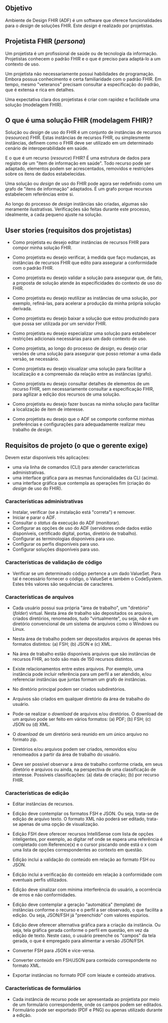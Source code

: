 ## Objetivo

Ambiente de Design FHIR (ADF) é um software que oferece
funcionalidades para o _design_ de soluções FHIR.
Este _design_ é realizado por projetistas.

## Projetista FHIR (_persona_)

Um projetista é um profissional de saúde ou de tecnologia da informação.
Projetistas conhecem o padrão FHIR e o que é preciso para adaptá-lo a um contexto de uso.

Um projetista não necessariamente possui habilidades de programação.
Embora possua conhecimento e certa familiaridade com o padrão FHIR.
Em tempo, mesmo "veteranos" precisam consultar a especificação
do padrão, que é extensa e rica em detalhes.

Uma expectativa clara dos projetistas é criar com rapidez e facilidade uma solução (modelagem FHIR).

## O que é uma solução FHIR (modelagem FHIR)?

Solução ou _design_ de uso do FHIR é um conjunto de instâncias de recursos (_resources_) FHIR.
Estas instâncias de recursos FHIR, ou simplesmente instâncias, definem como o FHIR deve
ser utilizado em um determinado cenário de interoperabilidade em saúde.

E o que é um recurso (_resource_) FHIR?
É uma estrutura de dados para registro de um "item de informação em saúde".
Todo recurso pode ser adaptado, elementos podem ser acrescentados, removidos e
restrições sobre os itens de dados estabelecidas.

Uma solução ou _design_ de uso do FHIR pode agora ser redefinido como
um grafo de "itens de informação" adaptados. É um grafo porque recursos
estabelecem referências entre si.

Ao longo do processo de _design_ instâncias são criadas, algumas
são meramente ilustrativas. Verificações são feitas durante este processo,
idealmente, a cada pequeno ajuste na solução.

## User stories (requisitos dos projetistas)

- Como projetista eu desejo editar instâncias de recursos FHIR para compor minha solução FHIR.

- Como projetista eu desejo verificar, à medida que faço mudanças, as instâncias de recursos FHIR que edito para assegurar a conformidade com o padrão FHIR.

- Como projetista eu desejo validar a solução para assegurar que, de fato, a proposta de
  solução atende às especificidades do contexto de uso do FHIR.

- Como projetista eu desejo reutilizar as instâncias de uma solução, por exemplo, refiná-las, para acelerar a produção da minha própria solução derivada.

- Como projetista eu desejo baixar a solução que estou produzindo para que possa ser utilizada por um servidor FHIR.

- Como projetista eu desejo especializar uma solução para estabelecer restrições adicionais necessárias para um dado contexto de uso.

- Como projetista, ao longo do processo de _design_, eu desejo criar versões de uma solução para assegurar que posso retomar a uma dada versão, se necessário.

- Como projetista eu desejo visualizar uma solução para facilitar a localização e a compreensão da relação
  entre as instâncias (grafo).

- Como projetista eu desejo consultar detalhes de elementos de um recurso FHIR, sem necessariamente consultar a especificação FHIR, para agilizar a edição dos recursos de uma solução.

- Como projetista eu desejo fazer buscas na minha solução para facilitar a localização de item de interesse.

- Como projetista eu desejo que o ADF se comporte conforme minhas preferências e configurações para adequadamente realizar meu trabalho de _design_.

## Requisitos de projeto (o que o gerente exige)

Devem estar disponíveis três aplicações:

- uma via linha de comandos (CLI) para atender características administrativas.
- uma interface gráfica para as mesmas funcionalidades da CLI (acima).
- uma interface gráfica que contempla as operações fim (criação do _design_ de uso do FHIR).

### Características administrativas

- Instalar, verificar (se a instalação está "correta") e remover.
- Iniciar e parar o ADF.
- Consultar o _status_ da execução do ADF (monitorar).
- Configurar as opções de uso do ADF (servidores onde dados estão disponíveis, certificado digital, portas, diretório de trabalho).
- Configurar as terminologias disponíveis para uso.
- Configurar os perfis disponíveis para uso.
- Configurar soluções disponíveis para uso.

### Características de validação de código

- Verificar se um determinado código pertence a um dado ValueSet. Para tal é necessário fornecer o código, o ValueSet e também o CodeSystem. Estes três valores são sequências de caracteres.

### Características de arquivos

- Cada usuário possui sua própria "área de trabalho", um "diretório" (_folder_) virtual. Nesta área de trabalho são depositados os arquivos, criados diretórios, renomeados, tudo "virtualmente", ou seja, não é um diretório convencional de um sistema de arquivos como o Windows ou Linux.

- Nesta área de trabalho podem ser depositados arquivos de apenas três formatos distintos: (a) FSH; (b) JSON e (c) XML.

- Na área de trabalho estão disponíveis arquivos que são instâncias de recursos FHIR, ao todo são mais de 150 recursos distintos.

- Existe relacionamentos entre estes arquivos. Por exemplo, uma instância pode incluir referência para um perfil a ser atendido, e/ou referenciar instâncias que
  juntas formam um grafo de instâncias.

- No diretório principal podem ser criados subdiretórios.

- Arquivos são criados em qualquer diretório da área de trabalho do usuário.

- Pode-se realizar o _download_ de arquivos e/ou diretórios. O download de um arquivo pode ser feito em vários formatos: (a) PDF; (b) FSH; (c) JSON ou (d) XML.

- O _download_ de um diretório será reunido em um único arquivo no formato zip.

- Diretórios e/ou arquivos podem ser criados, removidos e/ou renomeados a partir da área de trabalho do usuário.

- Deve ser possível observar a área de trabalho conforme criada, em seus diretório e arquivos ou ainda, na perspectiva de uma classificação de interesse. Possíveis classificações: (a) data de criação; (b) por recurso FHIR.

### Características de edição

- Editar instâncias de recursos.

- Edição deve contemplar os formatos FSH e JSON. Ou seja, trata-se
  de edição de arquivo texto. O formato XML não poderá ser editado, trata-se
  apenas de uma opção de visualização.

- Edição FSH deve oferecer recursos IntelliSense com lista de opções inteligentes, por exemplo, ao digitar ref<tab> onde se espera uma referência é completado com Reference(x) e o cursor piscando onde está o x com uma lista de opções correspondentes ao contexto em questão.

- Edição inclui a validação do conteúdo em relação ao formato FSH ou JSON.

- Edição inclui a verificação do conteúdo em relação à conformidade com eventuais perfis utilizados.

- Edição deve sinalizar com mínima interferência do usuário, a ocorrência de erros e não conformidades.

- Edição deve contemplar a geração "automática" (template) de instâncias conforme o recurso e o perfil a ser observado, o que facilita a edição. Ou seja, JSON/FSH já "preenchido" com valores espúrios.

- Edição deve oferecer alternativa gráfica para a criação da instância. Ou seja, tela gráfica gerada conforme o perfil em questão, em vez da edição de texto. Neste caso, o usuário preenche os "campos" da tela gerada, o que é empregado para alimentar a versão JSON/FSH.

- Converter FSH para JSON e vice-versa.

- Converter conteúdo em FSH/JSON para conteúdo correspondente no formato XML.

- Exportar instâncias no formato PDF com leiaute e conteúdo atrativos.

### Características de formulários

- Cada instância de recurso pode ser apresentada ao projetista
  por meio de um formulário correspondente, onde os campos podem
  ser editados.
- Formulário pode ser exportado (PDF e PNG) ou
  apenas utilizado durante a edição.
